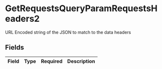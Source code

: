 # GetRequestsQueryParamRequestsHeaders2

URL Encoded string of the JSON to match to the data headers


## Fields

| Field       | Type        | Required    | Description |
| ----------- | ----------- | ----------- | ----------- |
